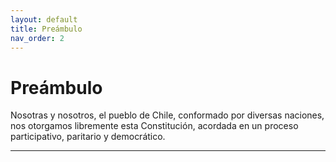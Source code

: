 ```yaml
---
layout: default
title: Preámbulo
nav_order: 2
---
```


# Preámbulo


Nosotras y nosotros, el pueblo de Chile, conformado por diversas naciones, nos otorgamos libremente esta Constitución, acordada en un proceso participativo, paritario y democrático.


---

